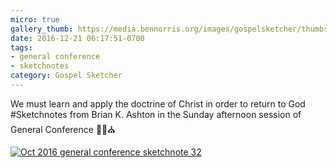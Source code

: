 ```yaml
---
micro: true
gallery_thumb: https://media.bennorris.org/images/gospelsketcher/thumbs/oct-16-5-ashton.jpg
date: 2016-12-21 06:17:51-0700
tags:
- general conference
- sketchnotes
category: Gospel Sketcher
---
```


We must learn and apply the doctrine of Christ in order to return to God
#Sketchnotes from Brian K. Ashton in the Sunday afternoon session of General Conference ✍🏼⛪️

[![Oct 2016 general conference sketchnote 32](https://media.bennorris.org/images/gospelsketcher/general-conference/oct-2016/oct-16-5-ashton.jpg)](https://media.bennorris.org/images/gospelsketcher/general-conference/oct-2016/oct-16-5-ashton.jpg)